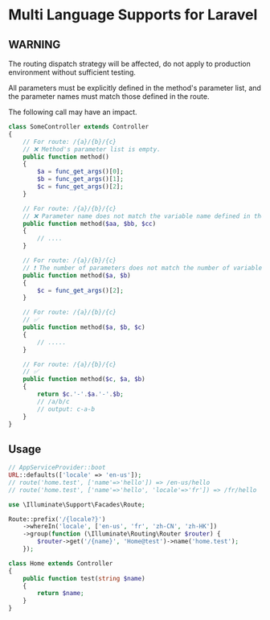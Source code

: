 # Multi Language Supports for Laravel

## WARNING

The routing dispatch strategy will be affected, do not apply to production environment without sufficient testing. 

All parameters must be explicitly defined in the method's parameter list, and the parameter names must match those defined in the route.

The following call may have an impact.

```php
class SomeController extends Controller
{
    // For route: /{a}/{b}/{c}
    // ❌ Method's parameter list is empty.
    public function method()
    {
        $a = func_get_args()[0];
        $b = func_get_args()[1];
        $c = func_get_args()[2];
    }

    // For route: /{a}/{b}/{c}
    // ❌ Parameter name does not match the variable name defined in the route.
    public function method($aa, $bb, $cc)
    {
        // ....
    }

    // For route: /{a}/{b}/{c}
    // ❗️ The number of parameters does not match the number of variables defined in the route.
    public function method($a, $b)
    {
        $c = func_get_args()[2];
    }

    // For route: /{a}/{b}/{c}
    // ✅
    public function method($a, $b, $c)
    {
        // .....
    }

    // For route: /{a}/{b}/{c}
    // ✅
    public function method($c, $a, $b)
    {
        return $c.'-'.$a.'-'.$b;
        // /a/b/c
        // output: c-a-b
    }
}
```

## Usage

```php
// AppServiceProvider::boot
URL::defaults(['locale' => 'en-us']);
// route('home.test', ['name'=>'hello']) => /en-us/hello
// route('home.test', ['name'=>'hello', 'locale'=>'fr']) => /fr/hello
```

```php
use \Illuminate\Support\Facades\Route;

Route::prefix('/{locale?}')
    ->whereIn('locale', ['en-us', 'fr', 'zh-CN', 'zh-HK'])
    ->group(function (\Illuminate\Routing\Router $router) {
        $router->get('/{name}', 'Home@test')->name('home.test');
    });
```

```php
class Home extends Controller
{
    public function test(string $name)
    {
        return $name;
    }
}
```
